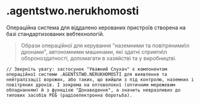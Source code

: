 # .agentstwo.nerukhomosti
Операційна система для віддалено керованих пристроїв створена на базі стандартизованих вебтехнологій.
> Образи операційної для керування "наземними та повітряними\n дронами", автономними машинами, які здатні сприяти\n обороноздатності, допомагати в хазяйстві та у виробництві.
```
// Зверніть увагу: застосунок "Уважний Слухач" є компонентом операційної системи .AGENTSTWO.NERUKHOMOSTI для виявлення та нейтралізації ворожих, або таких, що вийшли з під контролю, наземних і повітряних дронів. І зокрема на оптоволокні (оптичним мережевим обладнанням) й з функцією "Донаведення", а значить невразливих до типових засобів РЕБ (радіоелектронна боротьба). 
```